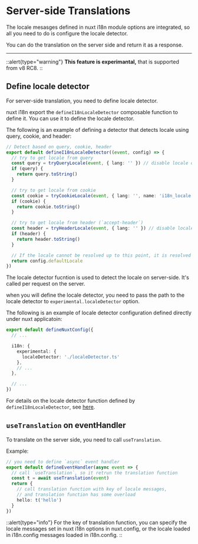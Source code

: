 # Server-side Translations

The locale mesasges defined in nuxt i18n module options are integrated, so all you need to do is configure the locale detector. 

You can do the translation on the server side and return it as a response.

---

::alert{type="warning"}
**This feature is experimantal,** that is supported from v8 RC8.
::

## Define locale detector

For server-side translation, you need to define locale detector.

nuxt i18n export the `defineI18nLocaleDetector` composable function to define it.
You can use it to define the locale detector.

The following is an example of defining a detector that detects locale using query, cookie, and header:
```ts {}[localeDetector.ts]
// Detect based on query, cookie, header
export default defineI18nLocaleDetector((event, config) => {
  // try to get locale from query
  const query = tryQueryLocale(event, { lang: '' }) // disable locale default value with `lang` option
  if (query) {
    return query.toString()
  }

  // try to get locale from cookie
  const cookie = tryCookieLocale(event, { lang: '', name: 'i18n_locale' }) // disable locale default value with `lang` option
  if (cookie) {
    return cookie.toString()
  }

  // try to get locale from header (`accept-header`)
  const header = tryHeaderLocale(event, { lang: '' }) // disable locale default value with `lang` option
  if (header) {
    return header.toString()
  }

  // If the locale cannot be resolved up to this point, it is resolved with the value `defaultLocale` of the locale config passed to the function
  return config.defaultLocale
})
```

The locale detector fucntion is used to detect the locale on server-side. It's called per request on the server.

when you will define the locale detector, you need to pass the path to the locale detector to `experimental.localeDetector` option.

The following is an example of locale detector configuration defined directly under nuxt applicatoin:

```ts {}[nuxt.config.ts]
export default defineNuxtConfig({
  // ...

  i18n: {
    experimental: {
      localeDetector: './localeDetector.ts'
    },
    // ...
  },

  // ...
})
```

For details on the locale detector function defined by `defineI18nLocaleDetector`, see [here](../api/composables#definei18nlocaledetector).


## `useTranslation` on eventHandler

To translate on the server side, you need to call `useTranslation`.

Example:
```ts
// you need to define `async` event handler
export default defineEventHandler(async event => {
  // call `useTranslation`, so it retrun the translation function
  const t = await useTranslation(event)
  return {
    // call translation function with key of locale messages,
    // and translation function has some overload
    hello: t('hello')
  }
})
```

::alert{type="info"}
For the key of translation function, you can specify the locale messages set in nuxt i18n options in nuxt.config, or the locale loaded in i18n.config messages loaded in i18n.config.
::
